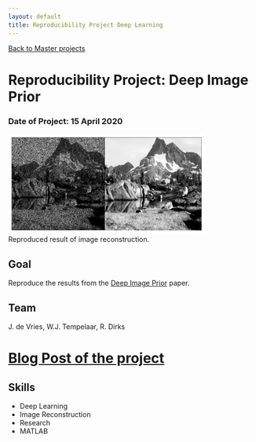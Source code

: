 ```yaml
---
layout: default
title: Reproducibility Project Deep Learning
---
```


[Back to Master projects](./master.md)
# Reproducibility Project: Deep Image Prior
### Date of Project: 15 April 2020
<img src="/assets/img/reproduced.png" alt="reproduced" width="400"/>\
Reproduced result of image reconstruction.

## Goal
Reproduce the results from the [Deep Image Prior](https://arxiv.org/abs/1711.10925) paper.

## Team
J. de Vries, W.J. Tempelaar, R. Dirks

# [Blog Post of the project](https://medium.com/@w.j.tempelaar/reproducibility-project-deep-image-prior-1f6e869a6dfe)

## Skills
* Deep Learning
* Image Reconstruction
* Research
* MATLAB
